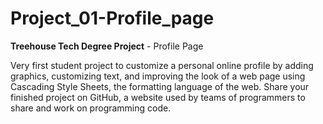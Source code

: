 # Project_01-Profile_page
**Treehouse Tech Degree Project** - Profile Page

Very first student project to customize a personal online profile by adding graphics, customizing text, and improving the look of a web page using Cascading Style Sheets, the formatting language of the web. Share your finished project on GitHub, a website used by teams of programmers to share and work on programming code.
